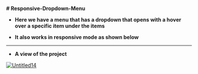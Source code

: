 **# Responsive-Dropdown-Menu**


<ul>
  <li><strong>Here we have a menu that has a dropdown that opens with a hover over a specific item under the items</strong></li>
</ul>

<ul>
  <li><strong>It also works in responsive mode as shown below</strong></li>
</ul>

<hr>

<ul>
  <li><strong>A view of the project</strong></li>
</ul>


<div>
  <a href="https://ibb.co/yqZ9XV2"><img src="https://i.ibb.co/QMTgfX0/Untitled14.png" alt="Untitled14" border="0"></a>
</div>


